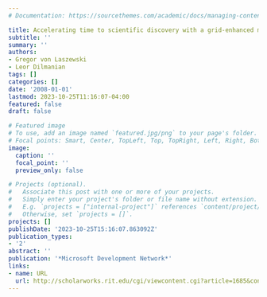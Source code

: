 ```yaml
---
# Documentation: https://sourcethemes.com/academic/docs/managing-content/

title: Accelerating time to scientific discovery with a grid-enhanced microsoft project
subtitle: ''
summary: ''
authors:
- Gregor von Laszewski
- Leor Dilmanian
tags: []
categories: []
date: '2008-01-01'
lastmod: 2023-10-25T11:16:07-04:00
featured: false
draft: false

# Featured image
# To use, add an image named `featured.jpg/png` to your page's folder.
# Focal points: Smart, Center, TopLeft, Top, TopRight, Left, Right, BottomLeft, Bottom, BottomRight.
image:
  caption: ''
  focal_point: ''
  preview_only: false

# Projects (optional).
#   Associate this post with one or more of your projects.
#   Simply enter your project's folder or file name without extension.
#   E.g. `projects = ["internal-project"]` references `content/project/deep-learning/index.md`.
#   Otherwise, set `projects = []`.
projects: []
publishDate: '2023-10-25T15:16:07.863092Z'
publication_types:
- '2'
abstract: ''
publication: '*Microsoft Development Network*'
links:
- name: URL
  url: http://scholarworks.rit.edu/cgi/viewcontent.cgi?article=1685&context=article
---
```


